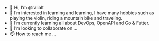 - 👋 Hi, I’m @ralialt
- 👀 I’m interested in learning and learning, I have many hobbies such as playing the violin, riding a mountain bike and traveling.
- 🌱 I’m currently learning all about DevOps, OpenAPI and Go & Futter.
- 💞️ I’m looking to collaborate on ...
- 📫 How to reach me ...

<!---
ralialt/ralialt is a ✨ special ✨ repository because its `README.md` (this file) appears on your GitHub profile.
You can click the Preview link to take a look at your changes.
--->

